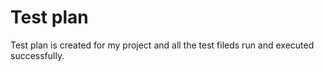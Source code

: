 # Test plan 
Test plan is created for my project and all the test fileds run and executed successfully.
